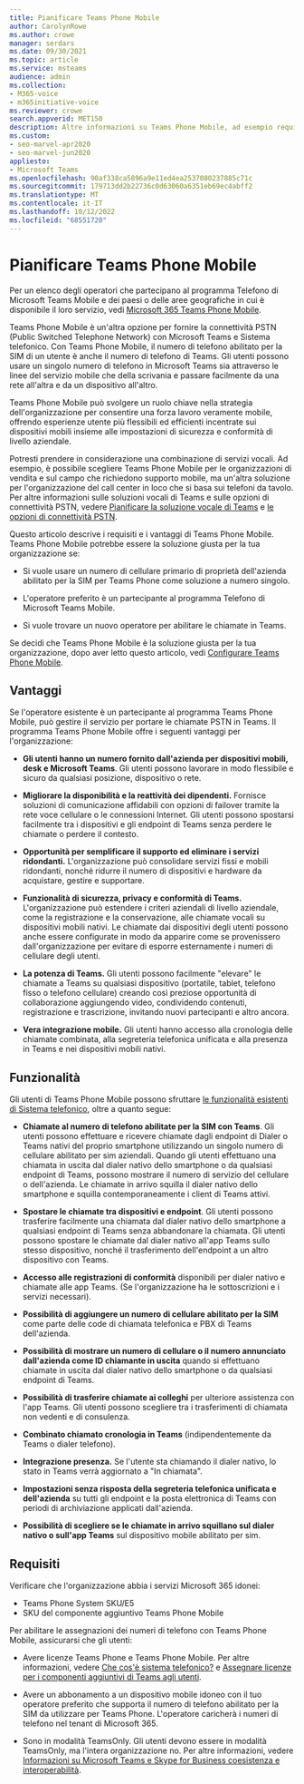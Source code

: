 ```yaml
---
title: Pianificare Teams Phone Mobile
author: CarolynRowe
ms.author: crowe
manager: serdars
ms.date: 09/30/2021
ms.topic: article
ms.service: msteams
audience: admin
ms.collection:
- M365-voice
- m365initiative-voice
ms.reviewer: crowe
search.appverid: MET150
description: Altre informazioni su Teams Phone Mobile, ad esempio requisiti e pianificazione della distribuzione.
ms.custom:
- seo-marvel-apr2020
- seo-marvel-jun2020
appliesto:
- Microsoft Teams
ms.openlocfilehash: 90af338ca5896a9e11ed4ea2537080237885c71c
ms.sourcegitcommit: 179713dd2b22736c0d63060a6351eb69ec4abff2
ms.translationtype: MT
ms.contentlocale: it-IT
ms.lasthandoff: 10/12/2022
ms.locfileid: "68551720"
---
```

# <a name="plan-for-teams-phone-mobile"></a>Pianificare Teams Phone Mobile

Per un elenco degli operatori che partecipano al programma Telefono di Microsoft Teams Mobile e dei paesi o delle aree geografiche in cui è disponibile il loro servizio, vedi [Microsoft 365 Teams Phone Mobile](https://cloudpartners.transform.microsoft.com/practices/microsoft-365-for-operators/connect-mobile).

Teams Phone Mobile è un'altra opzione per fornire la connettività PSTN (Public Switched Telephone Network) con Microsoft Teams e Sistema telefonico. Con Teams Phone Mobile, il numero di telefono abilitato per la SIM di un utente è anche il numero di telefono di Teams. Gli utenti possono usare un singolo numero di telefono in Microsoft Teams sia attraverso le linee del servizio mobile che della scrivania e passare facilmente da una rete all'altra e da un dispositivo all'altro.

Teams Phone Mobile può svolgere un ruolo chiave nella strategia dell'organizzazione per consentire una forza lavoro veramente mobile, offrendo esperienze utente più flessibili ed efficienti incentrate sui dispositivi mobili insieme alle impostazioni di sicurezza e conformità di livello aziendale.

Potresti prendere in considerazione una combinazione di servizi vocali. Ad esempio, è possibile scegliere Teams Phone Mobile per le organizzazioni di vendita e sul campo che richiedono supporto mobile, ma un'altra soluzione per l'organizzazione del call center in loco che si basa sui telefoni da tavolo. Per altre informazioni sulle soluzioni vocali di Teams e sulle opzioni di connettività PSTN, vedere [Pianificare la soluzione vocale di Teams](cloud-voice-landing-page.md) e [le opzioni di connettività PSTN](pstn-connectivity.md). 

Questo articolo descrive i requisiti e i vantaggi di Teams Phone Mobile. Teams Phone Mobile potrebbe essere la soluzione giusta per la tua organizzazione se:

-   Si vuole usare un numero di cellulare primario di proprietà dell'azienda abilitato per la SIM per Teams Phone come soluzione a numero singolo.

-   L'operatore preferito è un partecipante al programma Telefono di Microsoft Teams Mobile.

-   Si vuole trovare un nuovo operatore per abilitare le chiamate in Teams.

Se decidi che Teams Phone Mobile è la soluzione giusta per la tua organizzazione, dopo aver letto questo articolo, vedi [Configurare Teams Phone Mobile](operator-connect-mobile-configure.md).



## <a name="benefits"></a>Vantaggi

Se l'operatore esistente è un partecipante al programma Teams Phone Mobile, può gestire il servizio per portare le chiamate PSTN in Teams. Il programma Teams Phone Mobile offre i seguenti vantaggi per l'organizzazione:

- **Gli utenti hanno un numero fornito dall'azienda per dispositivi mobili, desk e Microsoft Teams**. Gli utenti possono lavorare in modo flessibile e sicuro da qualsiasi posizione, dispositivo o rete.  

- **Migliorare la disponibilità e la reattività dei dipendenti.** Fornisce soluzioni di comunicazione affidabili con opzioni di failover tramite la rete voce cellulare o le connessioni Internet. Gli utenti possono spostarsi facilmente tra i dispositivi e gli endpoint di Teams senza perdere le chiamate o perdere il contesto.

- **Opportunità per semplificare il supporto ed eliminare i servizi ridondanti.** L'organizzazione può consolidare servizi fissi e mobili ridondanti, nonché ridurre il numero di dispositivi e hardware da acquistare, gestire e supportare.

-   **Funzionalità di sicurezza, privacy e conformità di Teams.** L'organizzazione può estendere i criteri aziendali di livello aziendale, come la registrazione e la conservazione, alle chiamate vocali su dispositivi mobili nativi. Le chiamate dai dispositivi degli utenti possono anche essere configurate in modo da apparire come se provenissero dall'organizzazione per evitare di esporre esternamente i numeri di cellulare degli utenti.

- **La potenza di Teams.** Gli utenti possono facilmente "elevare" le chiamate a Teams su qualsiasi dispositivo (portatile, tablet, telefono fisso o telefono cellulare) creando così preziose opportunità di collaborazione aggiungendo video, condividendo contenuti, registrazione e trascrizione, invitando nuovi partecipanti e altro ancora.

- **Vera integrazione mobile.** Gli utenti hanno accesso alla cronologia delle chiamate combinata, alla segreteria telefonica unificata e alla presenza in Teams e nei dispositivi mobili nativi. 

## <a name="features"></a>Funzionalità

Gli utenti di Teams Phone Mobile possono sfruttare [le funzionalità esistenti di Sistema telefonico](here-s-what-you-get-with-phone-system.md), oltre a quanto segue:

- **Chiamate al numero di telefono abilitate per la SIM con Teams**. Gli utenti possono effettuare e ricevere chiamate dagli endpoint di Dialer o Teams nativi del proprio smartphone utilizzando un singolo numero di cellulare abilitato per sim aziendali. Quando gli utenti effettuano una chiamata in uscita dal dialer nativo dello smartphone o da qualsiasi endpoint di Teams, possono mostrare il numero di servizio del cellulare o dell'azienda. Le chiamate in arrivo squilla il dialer nativo dello smartphone e squilla contemporaneamente i client di Teams attivi.

-   **Spostare le chiamate tra dispositivi e endpoint**. Gli utenti possono trasferire facilmente una chiamata dal dialer nativo dello smartphone a qualsiasi endpoint di Teams senza abbandonare la chiamata. Gli utenti possono spostare le chiamate dal dialer nativo all'app Teams sullo stesso dispositivo, nonché il trasferimento dell'endpoint a un altro dispositivo con Teams. 

- **Accesso alle registrazioni di conformità** disponibili per dialer nativo e chiamate alle app Teams. (Se l'organizzazione ha le sottoscrizioni e i servizi necessari).

- **Possibilità di aggiungere un numero di cellulare abilitato per la SIM** come parte delle code di chiamata telefonica e PBX di Teams dell'azienda.

- **Possibilità di mostrare un numero di cellulare o il numero annunciato dall'azienda come ID chiamante in uscita** quando si effettuano chiamate in uscita dal dialer nativo dello smartphone o da qualsiasi endpoint di Teams.

- **Possibilità di trasferire chiamate ai colleghi** per ulteriore assistenza con l'app Teams. Gli utenti possono scegliere tra i trasferimenti di chiamata non vedenti e di consulenza. 

- **Combinato chiamato cronologia in Teams** (indipendentemente da Teams o dialer telefono).

- **Integrazione presenza.**  Se l'utente sta chiamando il dialer nativo, lo stato in Teams verrà aggiornato a "In chiamata". 

- **Impostazioni senza risposta della segreteria telefonica unificata e dell'azienda** su tutti gli endpoint e la posta elettronica di Teams con periodi di archiviazione applicati dall'azienda.

- **Possibilità di scegliere se le chiamate in arrivo squillano sul dialer nativo o sull'app Teams** sul dispositivo mobile abilitato per sim.

## <a name="requirements"></a>Requisiti

Verificare che l'organizzazione abbia i servizi Microsoft 365 idonei:

- Teams Phone System SKU/E5
- SKU del componente aggiuntivo Teams Phone Mobile

Per abilitare le assegnazioni dei numeri di telefono con Teams Phone Mobile, assicurarsi che gli utenti:

- Avere licenze Teams Phone e Teams Phone Mobile. Per altre informazioni, vedere [Che cos'è sistema telefonico?](what-is-phone-system-in-office-365.md) e [Assegnare licenze per i componenti aggiuntivi di Teams agli utenti](teams-add-on-licensing/assign-teams-add-on-licenses.md).

- Avere un abbonamento a un dispositivo mobile idoneo con il tuo operatore preferito che supporta il numero di telefono abilitato per la SIM da utilizzare per Teams Phone. L'operatore caricherà i numeri di telefono nel tenant di Microsoft 365.

- Sono in modalità TeamsOnly. Gli utenti devono essere in modalità TeamsOnly, ma l'intera organizzazione no. Per altre informazioni, vedere [Informazioni su Microsoft Teams e Skype for Business coesistenza e interoperabilità](teams-and-skypeforbusiness-coexistence-and-interoperability.md).


